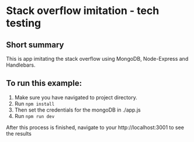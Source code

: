 # Stack overflow imitation - tech testing 

## Short summary

This is app imitating the stack overflow using MongoDB, Node-Express and Handlebars.

## To run this example:

1. Make sure you have navigated to project directory.
2. Run `npm install`
3. Then set the credentials for the mongoDB in ./app.js 
4. Run `npm run dev`

After this process is finished, navigate to your http://localhost:3001 to see the results